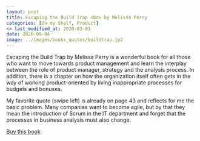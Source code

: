 ```yaml
---
layout: post
title: Escaping the Build Trap <br> by Melissa Perry
categories: [On my Shelf, Product]
<> last_modified_at: 2020-03-03
date: 2020-09-04
image: ../images/books_quotes/buildtrap.jp2
---
```


Escaping the Build Trap by Melissa Perry is a wonderful book for all those who want to move towards product management and learn the interplay between the role of product manager, strategy and the analysis process. In addition, there is a chapter on how the organization itself often gets in the way of working product-oriented by living inappropriate processes for budgets and bonuses.

My favorite quote (swipe left) is already on page 43 and reflects for me the basic problem. Many companies want to become agile, but by that they mean the introduction of Scrum in the IT department and forget that the processes in business analysis must also change.

[Buy this book](https://www.amazon.com/-/de/Rising-Strong-Ability-Transforms-Parent/dp/081298580X/ref=sr_1_5?__mk_de_DE=%C3%85M%C3%85%C5%BD%C3%95%C3%91&dchild=1&keywords=brene+brown&qid=1591641857&sr=8-5) 